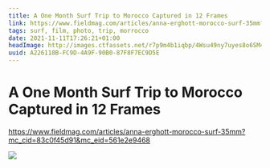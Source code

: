 ```yaml
---
title: A One Month Surf Trip to Morocco Captured in 12 Frames
link: https://www.fieldmag.com/articles/anna-erghott-morocco-surf-35mm?mc_cid=83c0f45d91&mc_eid=561e2e9468
tags: surf, film, photo, trip, morrocco 
date: 2021-11-11T17:26:21+01:00
headImage: http://images.ctfassets.net/r7p9m4b1iqbp/4Wsu49ny7uyes8o6SM4k2i/3deeb7ddd38b5d137aca5f3f763ded77/Anna-Ehrgott-Morocco-Surf-15.jpg?w=1000
uuid: A226118B-FC9D-4A9F-90B0-87F8F7EC9D5E
---
```

# A One Month Surf Trip to Morocco Captured in 12 Frames

https://www.fieldmag.com/articles/anna-erghott-morocco-surf-35mm?mc_cid=83c0f45d91&mc_eid=561e2e9468

![](http://images.ctfassets.net/r7p9m4b1iqbp/4Wsu49ny7uyes8o6SM4k2i/3deeb7ddd38b5d137aca5f3f763ded77/Anna-Ehrgott-Morocco-Surf-15.jpg?w=1000)
